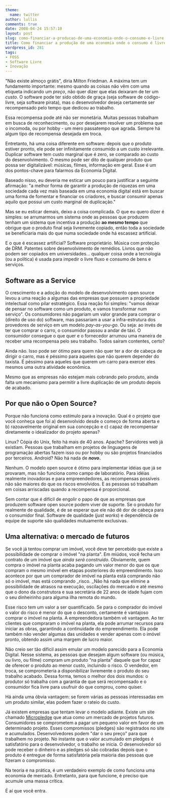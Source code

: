 ```yaml
---
theme:
  name: twitter
author: lullis
comments: true
date: 2008-04-24 15:57:10
layout: post
slug: como-financiar-a-producao-de-uma-economia-onde-o-consumo-e-livre
title: Como financiar a produção de uma economia onde o consumo é livre?
wordpress_id: 281
tags:
- FOSS
- Software Livre
- Inovação
---
```


"Não existe almoço grátis", diria Milton Friedman. A máxima tem um fundamento importante: mesmo quando as coisas não vêm com uma etiqueta indicando um _preço_, não quer dizer que elas deixaram de ter um _custo_. O software pode ter sido obtido de graça (seja software de código-livre, seja software pirata), mas o desenvolvedor deseja certamente ser recompensado pelo tempo que dedicou ao trabalho.

Essa recompensa pode até não ser monetária. Muitas pessoas trabalham em busca de reconhecimento, ou por desejarem resolver um problema que o incomoda, ou por hobby - um mero passatempo que agrada. Sempre há algum tipo de recompensa desejada em troca.

Entretanto, há uma coisa diferente em software: depois que o produto estiver pronto, ele pode ser infinitamente consumido a um custo irrelevante. Duplicar software tem custo marginal que é zero, se comparado ao custo do desenvolvimento. O mesmo pode ser dito de qualquer produto que possa ser digitalizável: músicas, filmes, informação em geral. Esse é um dos pontos-chave para falarmos da Economia Digital.

Baseado nisso, eu deveria me esticar um pouco para justificar a seguinte afirmação: "a melhor forma de garantir a produção de riquezas em uma sociedade cada vez mais baseada em uma economia digital está em buscar uma forma de fomentar e financiar os criadores, e buscar consumir apenas aquilo que possui um custo marginal de duplicação."

Mas se eu esticar demais, deixo a coisa complicada. O que eu quero dizer é simples: se arrumarmos um sistema onde as pessoas que produzem tenham um sistema que incentiva a produção **ao mesmo tempo** que obrigue que o produto final seja livremente copiado, então toda a sociedade se beneficiaria mais do que numa sociedade onde há escassez artificial.

E o que é escassez artificial? Software proprietário. Música com proteção de DRM. Patentes sobre desenvolvimento de remédios. Livros que não podem ser copiados em universidades... qualquer coisa onde a tecnologia (ou a política) é usada para impedir o livre fluxo e consumo de bens e serviços.


## Software as a Service


O crescimento e a adoção do modelo de desenvolvimento open source levou a uma reação a algumas das empresas que possuem a propriedade intelectual como pilar estratégico. Essa reação foi simples: "vamos deixar de pensar no software como um produto, e vamos transformar num serviço". Os consumidores não pagariam um valor grande para comprar o (direito de uso do) software, mas passariam a usar a infra-estrutura dos provedores de serviço em um modelo _pay-as-you-go_. Ou seja: ao invés de ter que comprar o carro, o consumidor passou a andar de táxi. O consumidor consegue o que quer e o fornecedor arrumou uma maneira de receber uma recompensa pelo seu trabalho. Todos saíram contentes, certo?

Ainda não. Isso pode ser ótimo para quem não quer ter a dor de cabeça de dirigir o carro, mas é péssimo para aqueles que não querem depender do taxista. É péssimo para aqueles que querem um carro para exercer eles mesmos uma outra atividade econômica.

Mesmo que as empresas não estejam mais cobrando pelo produto, ainda falta um mecanismo para permitir a livre duplicação de um produto depois de acabado.


## Por que não o Open Source?


Porque não funciona como estímulo para a inovação. Qual é o projeto que você conheça que foi a) desenvolvido desde o começo de forma aberta e b) razoavelmente original em sua concepção e c) capaz de recompensar diretamente o idealizador do projeto apenas?

Linux? Cópia do Unix, feito há mais de 40 anos.  Apache? Servidores web já existiam.  Pessoas que trabalham em projetos de linguagens de programação abertas fazem isso ou por hobby ou são projetos financiados por terceiros. Android? Não há nada de **_novo_.**

Nenhum. O modelo open source é ótimo para implementar idéias que já se provaram, mas não funciona como campo de laboratório. Para idéias realmente inovadoras e para empreendedores, as recompensas possíveis não são maiores do que os riscos envolvidos. E as pessoas só trabalham em coisas arriscadas quando a recompensa é proporcional.

Sem contar que é difícil de engolir o papo de que as empresas que produzem software open source podem viver de suporte. Se o produto for realmente de qualidade, é de se esperar que ele não dê dor de cabeça para o consumidor final. Software de qualidade (_just works_) e dependência de equipe de suporte são qualidades mutuamente exclusivas.


## **Uma alternativa: o mercado de futuros**


Se você já tentou comprar um imóvel, você deve ter percebido que existe a possibilidade de comprar o imóvel "na planta". Em miúdos, você fecha um contrato de um imóvel que _ainda será construído_. Obviamente, quem compra o imóvel na planta acaba pagando um valor menor do que os que compram o mesmo imóvel em etapas posteriores do empreendimento. Isso acontece por que um comprador de imóvel na planta está comprando não só o imóvel, mas está comprando _risco. _Não há nada que elimine a possibilidade de atrasos na execução, oscilações do mercado e até mesmo que o dono da construtora e sua secretária de 22 anos de idade fujam com o seu dinheirinho para alguma ilha remota do mundo.

Esse risco tem um valor a ser quantificado. Se para o comprador do imóvel o valor do risco é menor do que o desconto, certamente é vantajoso comprar o imóvel na planta. A empreendedora também vê vantagem. Ao ter clientes que compraram o imóvel na planta, ela pode arrumar recursos para iniciar as obras, garantindo a continuidade do empreendimento. Ela pode também não vender algumas das unidades e vender apenas com o imóvel pronto, obtendo assim uma margem de lucro maior.

Não creio ser tão difícil assim emular um modelo parecido para a Economia Digital. Nesse sistema, as pessoas que desejam algum  software (ou música, ou livro, ou filme) compram um produto "na planta" daquele que for capaz de oferecer o produto ao menor custo, incluindo o risco. O vendedor, em troca, se comprometeria a disponibilizar livremente o produto do seu trabalho acabado. Dessa forma, temos o melhor dos dois mundos: o produtor só trabalha com a garantia de que será recompensado e o consumidor fica livre para usufruir do que comprou, como quiser.

Há ainda uma óbvia vantagem: se forem várias as pessoas interessadas em um produto similar, elas podem fazer o rateio do custo.

Já existem empresas que tentam levar o modelo adiante. Existe um site chamado [Micropledge](http://www.micropledge.com) que atua como um mercado de projetos futuros. Consumidores se comprometem a pagar um pequeno valor em favor de um determinado projeto. Esses compromissos (pledges) são registrados no site e acumulados. Desenvolvedores podem "dar o seu preço" para que trabalhem no projeto. No instante que o valor acumulado em pledges é satisfatório para o desenvolvedor, o trabalho se inicia. O desenvolvedor só pode receber o dinheiro e as pledges só são cobradas depois que o produto é entregue de forma satisfatória pela maioria das pessoas que fizeram o compromisso.

Na teoria e na prática, é um verdadeiro exemplo de como funciona uma economia de mercado. Entretanto, para que funcione, é preciso que acumule uma massa crítica.

É aí que você entra.
